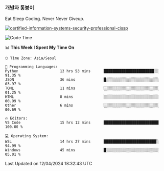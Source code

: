 ### 개발자 통붕이
Eat Sleep Coding.
Never Never Giveup.

[![certified-information-systems-security-professional-cissp](https://user-images.githubusercontent.com/44606727/157613689-acd84ec6-5f8f-4e79-89d9-a8d51f033634.png)](https://www.credly.com/badges/f394a010-85a0-450b-9136-8043af01d71c/public_url)

<!--START_SECTION:waka-->
![Code Time](http://img.shields.io/badge/Code%20Time-2%2C780%20hrs%2016%20mins-blue)

📊 **This Week I Spent My Time On** 

```text
🕑︎ Time Zone: Asia/Seoul

💬 Programming Languages: 
Python                   13 hrs 53 mins      ███████████████████████░░   91.35 % 
JSON                     36 mins             █░░░░░░░░░░░░░░░░░░░░░░░░   03.97 % 
TOML                     11 mins             ░░░░░░░░░░░░░░░░░░░░░░░░░   01.25 % 
HTML                     8 mins              ░░░░░░░░░░░░░░░░░░░░░░░░░   00.99 % 
Other                    6 mins              ░░░░░░░░░░░░░░░░░░░░░░░░░   00.69 % 

🔥 Editors: 
VS Code                  15 hrs 12 mins      █████████████████████████   100.00 % 

💻 Operating System: 
WSL                      14 hrs 27 mins      ████████████████████████░   94.99 % 
Windows                  45 mins             █░░░░░░░░░░░░░░░░░░░░░░░░   05.01 % 
```


 Last Updated on 12/04/2024 18:32:43 UTC
<!--END_SECTION:waka-->
